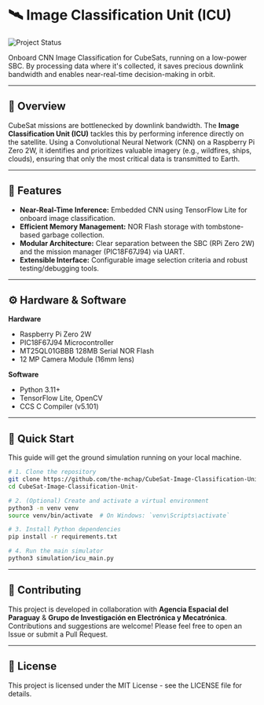 # 🛰️ Image Classification Unit (ICU)

![Project Status](https://img.shields.io/badge/Status-Under%20Development-yellow)

Onboard CNN Image Classification for CubeSats, running on a low-power SBC. By processing data where it's collected, it saves precious downlink bandwidth and enables near-real-time decision-making in orbit.

---

## 🚀 Overview

CubeSat missions are bottlenecked by downlink bandwidth. The **Image Classification Unit (ICU)** tackles this by performing inference directly on the satellite. Using a Convolutional Neural Network (CNN) on a Raspberry Pi Zero 2W, it identifies and prioritizes valuable imagery (e.g., wildfires, ships, clouds), ensuring that only the most critical data is transmitted to Earth.

---

## 🧩 Features

- **Near-Real-Time Inference:** Embedded CNN using TensorFlow Lite for onboard image classification.
- **Efficient Memory Management:** NOR Flash storage with tombstone-based garbage collection.
- **Modular Architecture:** Clear separation between the SBC (RPi Zero 2W) and the mission manager (PIC18F67J94) via UART.
- **Extensible Interface:** Configurable image selection criteria and robust testing/debugging tools.

---

## ⚙️ Hardware & Software

**Hardware**
- Raspberry Pi Zero 2W
- PIC18F67J94 Microcontroller
- MT25QL01GBBB 128MB Serial NOR Flash
- 12 MP Camera Module (16mm lens)

**Software**
- Python 3.11+
- TensorFlow Lite, OpenCV
- CCS C Compiler (v5.101)

---

## 🧭 Quick Start

This guide will get the ground simulation running on your local machine.

```bash
# 1. Clone the repository
git clone https://github.com/the-mchap/CubeSat-Image-Classification-Unit-
cd CubeSat-Image-Classification-Unit-

# 2. (Optional) Create and activate a virtual environment
python3 -m venv venv
source venv/bin/activate  # On Windows: `venv\Scripts\activate`

# 3. Install Python dependencies
pip install -r requirements.txt

# 4. Run the main simulator
python3 simulation/icu_main.py
```
---

## 🤝 Contributing

This project is developed in collaboration with **Agencia Espacial del Paraguay** & **Grupo de Investigación en Electrónica y Mecatrónica**. Contributions and suggestions are welcome! Please feel free to open an Issue or submit a Pull Request.

---

## 📄 License

This project is licensed under the MIT License - see the LICENSE file for details.
